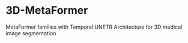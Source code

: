 # 3D-MetaFormer

MetaFormer families with Temporal UNETR Architecture for 3D medical image segmentation
